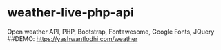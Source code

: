 # weather-live-php-api
Open weather API, PHP, Bootstrap, Fontawesome, Google Fonts, JQuery
##DEMO: https://yashwantlodhi.com/weather

